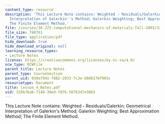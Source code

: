 ```yaml
---
content_type: resource
description: 'This Lecture Note contains: Weighted - Residuals/Galerkin; Geometrical
  Interpretation of Galerkin''s Method; Galerkin Weighting; Best Approximation Method;
  The Finite Element Method.'
file: /courses/16-225-computational-mechanics-of-materials-fall-2003/326b7bab714838edfd7658763d7e50b5_lesson_4_Notes.pdf
file_size: 740761
file_type: application/pdf
hide_download: true
hide_download_original: null
learning_resource_types:
- Lecture Notes
license: https://creativecommons.org/licenses/by-nc-sa/4.0/
ocw_type: OCWFile
parent_title: Lecture Notes
parent_type: CourseSection
parent_uid: 930e7941-f882-2033-7c3e-d0d6176f903c
resourcetype: Document
title: lesson_4_Notes.pdf
uid: 326b7bab-7148-38ed-fd76-58763d7e50b5
---
```

This Lecture Note contains: Weighted - Residuals/Galerkin; Geometrical Interpretation of Galerkin's Method; Galerkin Weighting; Best Approximation Method; The Finite Element Method.